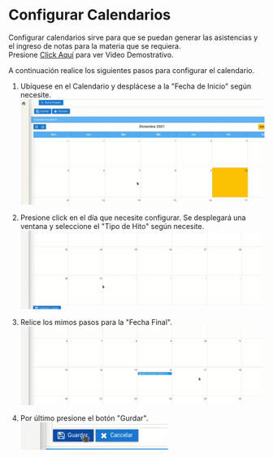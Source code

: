 # **Configurar Calendarios** 
Configurar calendarios sirve para que se puedan generar las asistencias y el ingreso de notas para la materia que se requiera.  
Presione [Click Aquí](https://youtu.be/6vfY4bdDGEk) para ver Video Demostrativo.   

A continuación realice los siguientes pasos para configurar el calendario.
1. Ubíquese en el  Calendario y desplácese a la "Fecha de Inicio" según necesite.
![calendario](CC_calendario.gif)
2. Presione click en el día que necesite configurar.
 Se desplegará una ventana y seleccione el "Tipo de Hito" según necesite.
 ![diaInicio](CC_diaInicio.gif)
3. Relice los mimos pasos para la "Fecha Final".
![diaFin](CC_diaFin.gif)

4. Por último presione el botón "Gurdar".
![guardarCalendar](CC_guardarCalendar.gif)